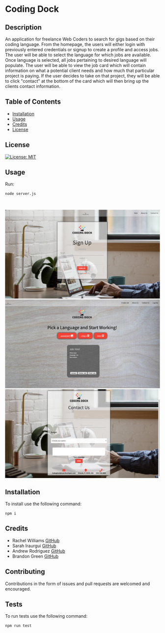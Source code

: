 # Coding Dock

## Description 
An application for freelance Web Coders to search for gigs based on their coding language. From the homepage, the users will either login with previously entered credentials or signup to create a profile and access jobs. The user will be able to select the language for which jobs are available. Once language is selected, all jobs pertaining to desired language will populate. The user will be able to view the job card which will contain information on what a potential client needs and how much that particular project is paying. If the user decides to take on that project, they will be able to click "contact" at the bottom of the card which will then bring up the clients contact information.

## Table of Contents

* [Installation](#installation)
* [Usage](#usage)
* [Credits](#credits)
* [License](#license)

## License

[![License: MIT](https://img.shields.io/badge/License-MIT-yellow.svg)](https://opensource.org/licenses/MIT)



## Usage 

Run: <pre><code>node server.js</pre></code><br>

![alt text](public\assets\images\sssignup.png)
![alt text](public\assets\images\ssmembers.png)
![alt text](public\assets\images\sscontact.png)





## Installation


To install use the following command:<br>
<pre><code>npm i</pre></code>

## Credits


* Rachel Williams [GitHub](https://github.com/raych84)<br>
* Sarah Iraurgui  [GitHub](https://github.com/irasar)<br>
* Andrew Rodriguez [GitHub](https://github.com/andrewrb22)<br>
* Brandon Green [GitHub](https://github.com/BrandonGreenOAB)




## Contributing


Contributions in the form of issues and pull requests are welcomed and encouraged.

## Tests

To run tests use the following command:

<pre><code>npm run test</pre></code><br>

